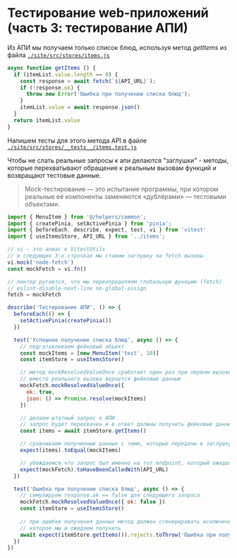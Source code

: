 # Тестирование web-приложений (часть 3:  тестирование АПИ)

Из АПИ мы получаем только список блюд, используя метод _getItems_ из файла [`./site/src/stores/items.js`](./site/src/stores/items.js)

```js
async function getItems () {
  if (itemList.value.length == 0) {
    const response = await fetch(`${API_URL}`);
    if (!response.ok) {
      throw new Error('Ошибка при получении списка блюд');
    }
    itemList.value = await response.json()
  }
  return itemList.value
}
```

Напишем тесты для этого метода API в файле [`./site/src/stores/__tests__/items.test.js`](./site/src/stores/__tests__/items.test.js)

Чтобы не слать реальные запросы к апи делаются "заглушки" - методы, которые перехватывают обращение к реальным вызовам функций и возвращают тестовые данные.

>Mock-тестирование — это испытание программы, при котором реальные её компоненты заменяются «дублёрами» — тестовыми объектами.

```js
import { MenuItem } from '@/helpers/common';
import { createPinia, setActivePinia } from 'pinia';
import { beforeEach, describe, expect, test, vi } from 'vitest'
import { useItemsStore, API_URL } from '../items';

// vi - это алиас к VitestUtils
// в следующих 3-х строчках мы ставим заглушку на fetch вызовы
vi.mock('node-fetch')
const mockFetch = vi.fn()

// линтер ругается, что мы переопределяем глобальную функцию (fetch)
// eslint-disable-next-line no-global-assign
fetch = mockFetch

describe('Тестирование АПИ', () => {
  beforeEach(() => {
    setActivePinia(createPinia())
  })

  test('Успешное получение списка блюд', async () => {
    // подгатавливаем фейковый объект
    const mockItems = [new MenuItem('test', 10)]
    const itemStore = useItemsStore()

    // метод mockResolvedValueOnce сработает один раз при первом вызове fetch
    // вместо реального вызова вернутся фейковые данные
    mockFetch.mockResolvedValueOnce({
      ok: true,
      json: () => Promise.resolve(mockItems)
    })

    // делаем штатный запрос к АПИ
    // запрос будет перехвачен и в ответ должны получить фейковые данные
    const items = await itemStore.getItems()

    // сравниваем полученные данные с теми, которые переданы в заглушку
    expect(items).toEqual(mockItems)

    // убеждаемся что запрос был именно на тот endpoint, который ожидался от метода getItems
    expect(mockFetch).toHaveBeenCalledWith(API_URL)
  })

  test('Ошибка при получении списка блюд', async () => {
    // симулируем response.ok == false для следующего запроса
    mockFetch.mockResolvedValueOnce({ ok: false })
    const itemStore = useItemsStore()
  
    // при ошибке получения данных метод должен сгенерировать исключение
    // которое мы и ожидаем получить
    await expect(itemStore.getItems()).rejects.toThrow('Ошибка при получении списка блюд')
  })
})
```
